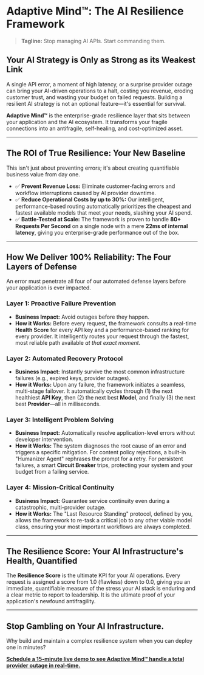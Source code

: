 # Adaptive Mind™: The AI Resilience Framework

> **Tagline:** Stop managing AI APIs. Start commanding them.

## Your AI Strategy is Only as Strong as its Weakest Link

A single API error, a moment of high latency, or a surprise provider outage can bring your AI-driven operations to a halt, costing you revenue, eroding customer trust, and wasting your budget on failed requests. Building a resilient AI strategy is not an optional feature—it's essential for survival.

**Adaptive Mind™** is the enterprise-grade resilience layer that sits between your application and the AI ecosystem. It transforms your fragile connections into an antifragile, self-healing, and cost-optimized asset.

---

## The ROI of True Resilience: Your New Baseline

This isn't just about preventing errors; it's about creating quantifiable business value from day one.

*   ✅ **Prevent Revenue Loss:** Eliminate customer-facing errors and workflow interruptions caused by AI provider downtime.
*   ✅ **Reduce Operational Costs by up to 30%:** Our intelligent, performance-based routing automatically prioritizes the cheapest and fastest available models that meet your needs, slashing your AI spend.
*   ✅ **Battle-Tested at Scale:** The framework is proven to handle **80+ Requests Per Second** on a single node with a mere **22ms of internal latency**, giving you enterprise-grade performance out of the box.

---

## How We Deliver 100% Reliability: The Four Layers of Defense

An error must penetrate all four of our automated defense layers before your application is ever impacted.

### Layer 1: Proactive Failure Prevention
*   **Business Impact:** Avoid outages before they happen.
*   **How it Works:** Before every request, the framework consults a real-time **Health Score** for every API key and a performance-based ranking for every provider. It intelligently routes your request through the fastest, most reliable path available *at that exact moment*.

### Layer 2: Automated Recovery Protocol
*   **Business Impact:** Instantly survive the most common infrastructure failures (e.g., expired keys, provider outages).
*   **How it Works:** Upon any failure, the framework initiates a seamless, multi-stage failover. It automatically cycles through (1) the next healthiest **API Key**, then (2) the next best **Model**, and finally (3) the next best **Provider**—all in milliseconds.

### Layer 3: Intelligent Problem Solving
*   **Business Impact:** Automatically resolve application-level errors without developer intervention.
*   **How it Works:** The system diagnoses the root cause of an error and triggers a specific mitigation. For content policy rejections, a built-in "Humanizer Agent" rephrases the prompt for a retry. For persistent failures, a smart **Circuit Breaker** trips, protecting your system and your budget from a failing service.

### Layer 4: Mission-Critical Continuity
*   **Business Impact:** Guarantee service continuity even during a catastrophic, multi-provider outage.
*   **How it Works:** The "Last Resource Standing" protocol, defined by you, allows the framework to re-task a critical job to any other viable model class, ensuring your most important workflows are always completed.

---

## The Resilience Score: Your AI Infrastructure's Health, Quantified

The **Resilience Score** is the ultimate KPI for your AI operations. Every request is assigned a score from 1.0 (flawless) down to 0.0, giving you an immediate, quantifiable measure of the stress your AI stack is enduring and a clear metric to report to leadership. It is the ultimate proof of your application's newfound antifragility.

---

## Stop Gambling on Your AI Infrastructure.

Why build and maintain a complex resilience system when you can deploy one in minutes?

**[Schedule a 15-minute live demo to see Adaptive Mind™ handle a total provider outage in real-time.](https://example.com/demo)**